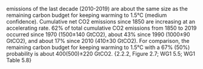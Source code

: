  emissions of the last decade (2010-2019) are about the same size as the remaining carbon budget for keeping warming to 1.5°C (medium confidence). Cumulative net CO2 emissions since 1850 are increasing at an accelerating rate. 62% of total cumulative CO2 emissions from 1850 to 2019 occurred since 1970 (1500±140 GtCO2), about 43% since 1990 (1000±90 GtCO2), and about 17% since 2010 (410±30 GtCO2). For comparison, the remaining carbon budget for keeping warming to 1.5°C with a 67% (50%) probability is about 400(500)±220 GtCO2. {2.2.2, Figure 2.7; WG1 5.5; WG1 Table 5.8}